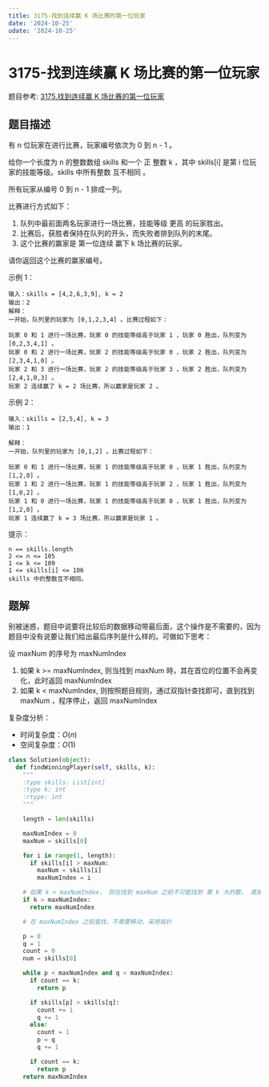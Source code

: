```yaml
---
title: 3175-找到连续赢 K 场比赛的第一位玩家
date: '2024-10-25'
udate: '2024-10-25'
---
```

# 3175-找到连续赢 K 场比赛的第一位玩家

题目参考: [3175.找到连续赢 K 场比赛的第一位玩家](https://leetcode.cn/problems/find-the-first-player-to-win-k-games-in-a-row/description/)

## 题目描述

有 n 位玩家在进行比赛，玩家编号依次为 0 到 n - 1 。

给你一个长度为 n 的整数数组 skills 和一个 正 整数 k ，其中 skills[i] 是第 i 位玩家的技能等级。skills 中所有整数 互不相同 。

所有玩家从编号 0 到 n - 1 排成一列。

比赛进行方式如下：

1. 队列中最前面两名玩家进行一场比赛，技能等级 更高 的玩家胜出。
2. 比赛后，获胜者保持在队列的开头，而失败者排到队列的末尾。
3. 这个比赛的赢家是 第一位连续 赢下 k 场比赛的玩家。

请你返回这个比赛的赢家编号。

示例 1：
```
输入：skills = [4,2,6,3,9], k = 2
输出：2
解释：
一开始，队列里的玩家为 [0,1,2,3,4] 。比赛过程如下：

玩家 0 和 1 进行一场比赛，玩家 0 的技能等级高于玩家 1 ，玩家 0 胜出，队列变为 [0,2,3,4,1] 。
玩家 0 和 2 进行一场比赛，玩家 2 的技能等级高于玩家 0 ，玩家 2 胜出，队列变为 [2,3,4,1,0] 。
玩家 2 和 3 进行一场比赛，玩家 2 的技能等级高于玩家 3 ，玩家 2 胜出，队列变为 [2,4,1,0,3] 。
玩家 2 连续赢了 k = 2 场比赛，所以赢家是玩家 2 。
```
示例 2：
```
输入：skills = [2,5,4], k = 3
输出：1

解释：
一开始，队列里的玩家为 [0,1,2] 。比赛过程如下：

玩家 0 和 1 进行一场比赛，玩家 1 的技能等级高于玩家 0 ，玩家 1 胜出，队列变为 [1,2,0] 。
玩家 1 和 2 进行一场比赛，玩家 1 的技能等级高于玩家 2 ，玩家 1 胜出，队列变为 [1,0,2] 。
玩家 1 和 0 进行一场比赛，玩家 1 的技能等级高于玩家 0 ，玩家 1 胜出，队列变为 [1,2,0] 。
玩家 1 连续赢了 k = 3 场比赛，所以赢家是玩家 1 。
```


提示：
```
n == skills.length
2 <= n <= 105
1 <= k <= 109
1 <= skills[i] <= 106
skills 中的整数互不相同。
```


## 题解
别被迷惑，题目中说要将比较后的数据移动带最后面，这个操作是不需要的，因为题目中没有说要让我们给出最后序列是什么样的。可做如下思考：

设 maxNum 的序号为 maxNumIndex

1. 如果 k >= maxNumIndex, 则当找到 maxNum 時，其在首位的位置不会再变化，此时返回 maxNumIndex
2. 如果 k < maxNumIndex, 则按照题目规则，通过双指针查找即可，直到找到 maxNum ，程序停止，返回 maxNumIndex

复杂度分析：

- 时间复杂度：$O(n)$
- 空间复杂度：$O(1)$

```py
class Solution(object):
  def findWinningPlayer(self, skills, k):
    """
    :type skills: List[int]
    :type k: int
    :rtype: int
    """

    length = len(skills)

    maxNumIndex = 0
    maxNum = skills[0]

    for i in range(1, length):
      if skills[i] > maxNum:
        maxNum = skills[i]
        maxNumIndex = i

    # 如果 k > maxNumIndex， 则在找到 maxNum 之前不可能找到 第 k 大的数， 直接返回 maxNumIndex
    if k > maxNumIndex:
      return maxNumIndex

    # 在 maxNumIndex 之前查找，不需要移动，采用指针

    p = 0
    q = 1
    count = 0
    num = skills[0]

    while p < maxNumIndex and q < maxNumIndex:
      if count == k:
        return p

      if skills[p] > skills[q]:
        count += 1
        q += 1
      else:
        count = 1
        p = q
        q += 1

      if count == k:
        return p
    return maxNumIndex



```
